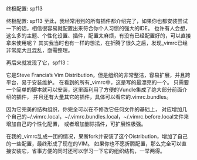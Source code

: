 终极配置: spf13

终极配置: spf13
至此，我经常用到的所有插件都介绍完了，如果你也都安装尝试一下的话，相信很容易就配置出来符合你个人习惯的强大的IDE。
也许有人会想，这么多的主题、个性化设置、插件，配置太麻烦，有没有已经配置好的，可以直接拿来使用呢？
其实我当时也有一样的想法，在折腾了很久之后，发现_vimrc已经非常庞大且混乱，亟需整理。

再后来就发现了它，spf13：


它是Steve Francia’s Vim Distribution，但是组织的非常整洁，容易扩展，并且跨平台，易于安装维护。
在看到的所有_vimrc中，这是写的最漂亮的一个。
只需要一个简单的脚本就可以安装，这里面利用了方便的Vundle集成了绝大部分前面介绍的插件，
并且还有大量其它的插件，具体可以看它的.vimrc.bundles。

因为它完美的结构组织，你完全可以在不修改它任何文件的基础上，
对应增加几个自己的~/.vimrc.local，~/.vimrc.bundles.local，~/.vimrc.before.local文件来增加自己的个性化配置，
或者增加删除插件，可扩展性极强。

在我的_vimrc乱成一团的情况，果断fork并安装了这个Distribution，增加了自己的一些配置，最终形成了现在的VIM。
如果你也不愿折腾配置，那么完全可以直接安装它，省事方便的同时还可以学习一下它的组织结构，一举两得。
